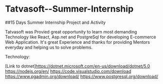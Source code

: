 # Tatvasoft--Summer-Internship
##15 Days Summer Internship Project and Activity 


Tatvasoft was Provied great opportunity to learn most demanding Technology like React, Asp.net and PostgreSql for developing E-commerce Web Application.
It's great Experience and thanks for providing Mentors everyday and helping us to solve problems.

Technology:

[Link to dotnet]https://dotnet.microsoft.com/en-us/download/dotnet/5.0
https://nodejs.org/en/
https://code.visualstudio.com/download
https://www.pgadmin.org/download/
https://www.postgresql.org/download/
